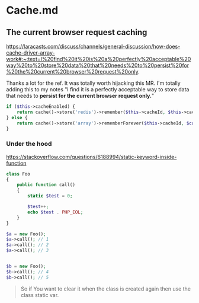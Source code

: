 # Cache.md

## The current browser request caching

https://laracasts.com/discuss/channels/general-discussion/how-does-cache-driver-array-work#:~:text=I%20find%20it%20is%20a%20perfectly%20acceptable%20way%20to%20store%20data%20that%20needs%20to%20persist%20for%20the%20current%20browser%20request%20only.

Thanks a lot for the ref. It was totally worth hijacking this MR.
I'm totally adding this to my notes
"I find it is a perfectly acceptable way to store data that needs to **persist for the current browser request only.**"

```php
if ($this->cacheEnabled) {
    return cache()->store('redis')->remember($this->cacheId, $this->cacheMinutes, $callback);
} else {
    return cache()->store('array')->rememberForever($this->cacheId, $callback);
}
```

### Under the hood

https://stackoverflow.com/questions/6188994/static-keyword-inside-function


```php
class Foo
{
    public function call()
    {
        static $test = 0;

        $test++;
        echo $test . PHP_EOL; 
    }
}

$a = new Foo();
$a->call(); // 1
$a->call(); // 2
$a->call(); // 3


$b = new Foo();
$b->call(); // 4
$b->call(); // 5
```
> So if You want to clear it when the class is created again then use the class static var.
